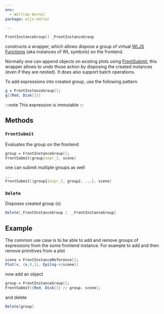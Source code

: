 ```yaml
---
env:
  - Wolfram Kernel
package: wljs-editor

---
```

```mathematica
FrontInstanceGroup[] _FrontInstanceGroup
```

constructs a wrapper, which allows dispose a group of virtual [WLJS Functions](frontend/Advanced/Frontend%20interpretation/WLJS%20Functions.md) (aka instances of WL symbols) on the frontend.

Normally one can append objects on existing plots using [FrontSubmit](frontend/Reference/Frontend%20IO/FrontSubmit.md), this wrapper allows to undo those action by disposing the created instances (even if they are nested). It does also support batch operations.

To add expressions into created group, use the following pattern
```mathematica
g = FrontInstanceGroup[];
g[{Red, Disk[]}]
```

:::note
This expression is immutable
:::

## Methods
### `FrontSubmit`
Evaluates the group on the frontend

```mathematica
group = FrontInstanceGroup[];
FrontSubmit[group[expr_], scene]
```

one can submit multiple groups as well

```mathematica
...
FrontSubmit[{group1[expr_], group2, ...}, scene]
```

### `Delete`
Disposes created group (s)

```mathematica
Delete[_FrontInstanceGroup | __FrontInstanceGroup]
```


## Example
The common use case is to be able to add and remove groups of expressions from the some frontend instance. For example to add and then remove primitives from a plot

```mathematica
scene = FrontInstanceReference[];
Plot[x, {x,0,1}, Epilog->{scene}]
```

now add an object

```mathematica
group = FrontInstanceGroup[];
FrontSubmit[{Red, Disk[]} // group, scene];
```

and delete

```mathematica
Delete[group]
```